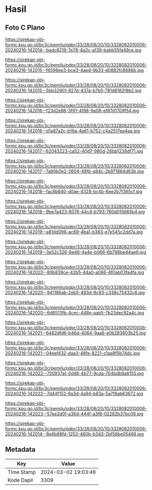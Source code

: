 # Hasil

## Foto C Plano

https://sirekap-obj-formc.kpu.go.id/bc3c/pemilu/pdpr/33/28/08/20/10/3328082010006-20240216-142014--badc8218-7e78-4a2c-a139-babb55fa49ce.jpg

https://sirekap-obj-formc.kpu.go.id/bc3c/pemilu/pdpr/33/28/08/20/10/3328082010006-20240216-142015--f6598ee3-bce3-4aed-9b33-d0882fc8686b.jpg

https://sirekap-obj-formc.kpu.go.id/bc3c/pemilu/pdpr/33/28/08/20/10/3328082010006-20240216-142015--5bb32901-927d-437a-b7b5-781d8182f8b2.jpg

https://sirekap-obj-formc.kpu.go.id/bc3c/pemilu/pdpr/33/28/08/20/10/3328082010006-20240216-142016--f23d2e86-3f61-4f88-9a08-ef87d1709f54.jpg

https://sirekap-obj-formc.kpu.go.id/bc3c/pemilu/pdpr/33/28/08/20/10/3328082010006-20240216-142016--d1a87a2c-b19a-4a61-b752-c4a2517ea4aa.jpg

https://sirekap-obj-formc.kpu.go.id/bc3c/pemilu/pdpr/33/28/08/20/10/3328082010006-20240216-142017--62043223-ca52-40d7-980d-26bb1238df71.jpg

https://sirekap-obj-formc.kpu.go.id/bc3c/pemilu/pdpr/33/28/08/20/10/3328082010006-20240216-142017--7a90b0e2-2604-48fb-a84c-2b971884d63b.jpg

https://sirekap-obj-formc.kpu.go.id/bc3c/pemilu/pdpr/33/28/08/20/10/3328082010006-20240216-142018--fac8b840-d0ae-4328-bc4b-6ee2b7f365cf.jpg

https://sirekap-obj-formc.kpu.go.id/bc3c/pemilu/pdpr/33/28/08/20/10/3328082010006-20240216-142018--9be7a423-8076-44c4-b793-760d015665b4.jpg

https://sirekap-obj-formc.kpu.go.id/bc3c/pemilu/pdpr/33/28/08/20/10/3328082010006-20240216-142019--a81dd096-ac69-4ba1-b383-e7e545c2dd7a.jpg

https://sirekap-obj-formc.kpu.go.id/bc3c/pemilu/pdpr/33/28/08/20/10/3328082010006-20240216-142019--3e52c326-8e46-4a4e-b066-6b798be44ae9.jpg

https://sirekap-obj-formc.kpu.go.id/bc3c/pemilu/pdpr/33/28/08/20/10/3328082010006-20240216-142020--89b839ce-42b5-44a0-a086-4f0ab03fa4fa.jpg

https://sirekap-obj-formc.kpu.go.id/bc3c/pemilu/pdpr/33/28/08/20/10/3328082010006-20240216-142020--941186ab-2eb5-493d-9c93-c338c75432c8.jpg

https://sirekap-obj-formc.kpu.go.id/bc3c/pemilu/pdpr/33/28/08/20/10/3328082010006-20240216-142020--6d8513fb-4cec-448e-aab5-7b23dec92a4c.jpg

https://sirekap-obj-formc.kpu.go.id/bc3c/pemilu/pdpr/33/28/08/20/10/3328082010006-20240216-142021--6482dfd6-b46d-4064-9aa6-e0b283603b25.jpg

https://sirekap-obj-formc.kpu.go.id/bc3c/pemilu/pdpr/33/28/08/20/10/3328082010006-20240216-142021--04eef432-daa3-48fe-8221-c1aa8f5b74dc.jpg

https://sirekap-obj-formc.kpu.go.id/bc3c/pemilu/pdpr/33/28/08/20/10/3328082010006-20240216-142022--730937a1-0dd8-4b77-9cda-704bdb6a8155.jpg

https://sirekap-obj-formc.kpu.go.id/bc3c/pemilu/pdpr/33/28/08/20/10/3328082010006-20240216-142022--7d44f152-9a3d-4a94-b83a-5a7f8ab63672.jpg

https://sirekap-obj-formc.kpu.go.id/bc3c/pemilu/pdpr/33/28/08/20/10/3328082010006-20240216-142023--57ee2d0f-a36d-444f-a3f8-02282b37bc09.jpg

https://sirekap-obj-formc.kpu.go.id/bc3c/pemilu/pdpr/33/28/08/20/10/3328082010006-20240216-142014--8e6b88fd-1253-460b-b343-2bf56be05466.jpg


## Metadata

| Key        | Value               |
| ---------- | ------------------- |
| Time Stamp | 2024-03-02 19:03:46 |
| Kode Dapil | 3309                |



